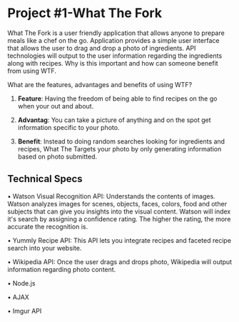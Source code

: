 # Project #1-What The Fork

What The Fork is a user friendly application that allows anyone to prepare meals like a chef on the go.
Application provides a simple user interface that allows the user to drag and drop a photo of ingredients. API technologies will output to the user information regarding the ingredients along with recipes. Why is this important and how can someone benefit from using WTF.

What are the features, advantages and benefits of using WTF?

1. **Feature**: Having the freedom of being able to find recipes on the go when your out and about.

2. **Advantag**: You can take a picture of anything and on the spot get information specific to your photo.

3. **Benefit**: Instead to doing random searches looking for ingredients and recipes, What The Targets your photo by only generating information based on photo submitted.


## Technical Specs

•	Watson Visual Recognition API: Understands the contents of images. Watson analyzes images for scenes, objects, faces, colors, food and    other subjects that can give you insights into the visual content. Watson will index it's search by assigning a confidence rating. The higher the rating, the more accurate the recognition is.

•	Yummly Recipe API: This API lets you integrate recipes and faceted recipe search into your website.

•	Wikipedia API: Once the user drags and drops photo, Wikipedia will output information regarding photo content.

•	Node.js

•	AJAX

•	Imgur API

